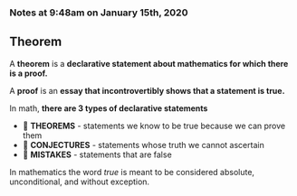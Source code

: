 ### Notes at 9:48am on January 15th, 2020

## Theorem

A **theorem** is a **declarative statement about mathematics for which there is a proof.**

A **proof** is an **essay that incontrovertibly shows that a statement is true.**

In math, **there are 3 types of declarative statements**

-   **THEOREMS** - statements we know to be true because we can prove them
-   **CONJECTURES** - statements whose truth we cannot ascertain
-   **MISTAKES** - statements that are false

In mathematics the word *true* is meant to be considered absolute, unconditional, and without exception.

